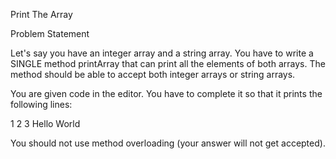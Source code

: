  Print The Array
 
Problem Statement

Let's say you have an integer array and a string array. You have to write a SINGLE method printArray that can print all the elements of both arrays. The method should be able to accept both integer arrays or string arrays.

You are given code in the editor. You have to complete it so that it prints the following lines:

1
2
3
Hello
World

You should not use method overloading (your answer will not get accepted).